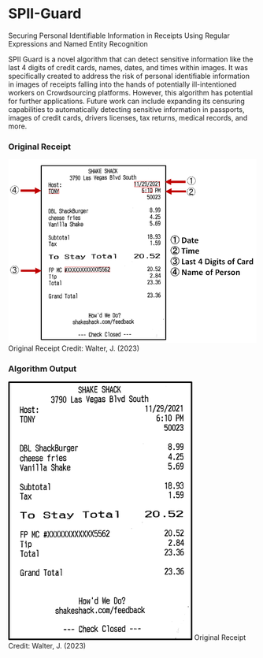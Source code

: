 # SPII-Guard
Securing Personal Identifiable Information in Receipts Using Regular Expressions and Named Entity Recognition

SPII Guard is a novel algorithm that can detect sensitive information like the last 4 digits of credit cards, names, dates, and times within images. It was specifically created to address the risk of personal identifiable information in images of receipts falling into the hands of potentially ill-intentioned workers on Crowdsourcing platforms. However, this algorithm has potential for further applications. Future work can include expanding its censuring capabilities to automatically detecting sensitive information in passports, images of credit cards, drivers licenses, tax returns, medical records, and more.

### Original Receipt
![Alt text](./images/finalReceiptWithInfo.png)
Original Receipt Credit: Walter, J. (2023)

### Algorithm Output
![Alt text](./images/originalReceipt.png)
Original Receipt Credit: Walter, J. (2023)
